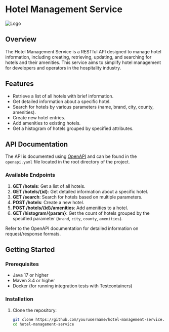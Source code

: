 # Hotel Management Service

![Logo](path/to/logo.png) <!-- Optional: Add your service's logo here -->

## Overview

The Hotel Management Service is a RESTful API designed to manage hotel information, including creating, retrieving, updating, and searching for hotels and their amenities. This service aims to simplify hotel management for developers and operators in the hospitality industry.

## Features

- Retrieve a list of all hotels with brief information.
- Get detailed information about a specific hotel.
- Search for hotels by various parameters (name, brand, city, county, amenities).
- Create new hotel entries.
- Add amenities to existing hotels.
- Get a histogram of hotels grouped by specified attributes.

## API Documentation

The API is documented using [OpenAPI](https://swagger.io/specification/) and can be found in the `openapi.yaml` file located in the root directory of the project.

### Available Endpoints

1. **GET /hotels**: Get a list of all hotels.
2. **GET /hotels/{id}**: Get detailed information about a specific hotel.
3. **GET /search**: Search for hotels based on multiple parameters.
4. **POST /hotels**: Create a new hotel.
5. **POST /hotels/{id}/amenities**: Add amenities to a hotel.
6. **GET /histogram/{param}**: Get the count of hotels grouped by the specified parameter (`brand`, `city`, `county`, `amenities`).

Refer to the OpenAPI documentation for detailed information on request/response formats.

## Getting Started

### Prerequisites

- Java 17 or higher
- Maven 3.4 or higher
- Docker (for running integration tests with Testcontainers)

### Installation

1. Clone the repository:

   ```bash
   git clone https://github.com/yourusername/hotel-management-service.git
   cd hotel-management-service
